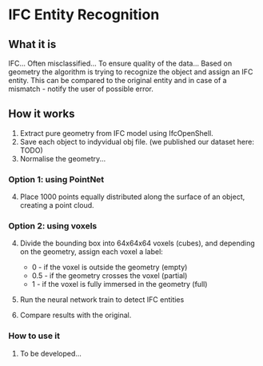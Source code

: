 
# IFC Entity Recognition

## What it is

IFC... Often misclassified... To ensure quality of the data... Based on geometry the algorithm is trying to recognize the object and assign an IFC entity. This can be compared to the original entity and in case of a mismatch - notify the user of possible error.  

## How it works

1. Extract pure geometry from IFC model using IfcOpenShell.
2. Save each object to indyvidual obj file. (we published our dataset here: TODO)
3. Normalise the geometry...

### Option 1: using PointNet
4. Place 1000 points equally distributed along the surface of an object, creating a point cloud.

### Option 2: using voxels
4. Divide the bounding box into 64x64x64 voxels (cubes), and depending on the geometry, assign each voxel a label:
   - 0 - if the voxel is outside the geometry (empty)
   - 0.5 - if the geometry crosses the voxel (partial)
   - 1 - if the voxel is fully immersed in the geometry (full)

6. Run the neural network train to detect IFC entities
7. Compare results with the original.

### How to use it

1. To be developed...
